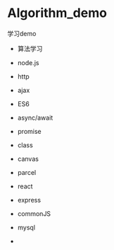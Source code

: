 # Algorithm_demo
学习demo
- 算法学习 
- node.js 
- http 
- ajax 
- ES6
- async/await
- promise
- class
- canvas
- parcel
- react
- express
- commonJS
- mysql

 -
 
